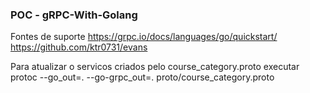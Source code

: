 ### POC -  gRPC-With-Golang

Fontes de suporte
https://grpc.io/docs/languages/go/quickstart/
https://github.com/ktr0731/evans

Para atualizar o servicos criados pelo course_category.proto executar
protoc --go_out=. --go-grpc_out=. proto/course_category.proto





